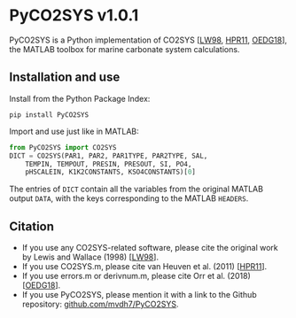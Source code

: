 # PyCO2SYS v1.0.1

PyCO2SYS is a Python implementation of CO2SYS [[LW98](refs/#LW98), [HPR11](refs/#HPR11), [OEDG18](refs/#OEDG18)], the MATLAB toolbox for marine carbonate system calculations.

## Installation and use

Install from the Python Package Index:

    pip install PyCO2SYS

Import and use just like in MATLAB:

```python
from PyCO2SYS import CO2SYS
DICT = CO2SYS(PAR1, PAR2, PAR1TYPE, PAR2TYPE, SAL,
    TEMPIN, TEMPOUT, PRESIN, PRESOUT, SI, PO4,
    pHSCALEIN, K1K2CONSTANTS, KSO4CONSTANTS)[0]
```

The entries of `DICT` contain all the variables from the original MATLAB output `DATA`, with the keys corresponding to the MATLAB `HEADERS`.

## Citation

  * If you use any CO2SYS-related software, please cite the original work by Lewis and Wallace (1998) [[LW98](refs/#LW98)].
  * If you use CO2SYS.m, please cite van Heuven et al. (2011) [[HPR11](refs/#HPR11)].
  * If you use errors.m or derivnum.m, please cite Orr et al. (2018) [[OEDG18](refs/#OEDG18)].
  * If you use PyCO2SYS, please mention it with a link to the Github repository: [github.com/mvdh7/PyCO2SYS](https://github.com/mvdh7/PyCO2SYS).
